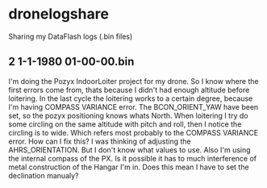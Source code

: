 # dronelogshare
Sharing my DataFlash logs (.bin files) 

## 2 1-1-1980 01-00-00.bin ## 
I'm doing the Pozyx IndoorLoiter project for my drone. So I know where the first errors come from, thats because I didn't had enough altitude before loitering. In the last cycle the loitering works to a certain degree, because I'm having COMPASS VARIANCE error. The BCON_ORIENT_YAW have been set, so the pozyx positioning knows whats North. When loitering I try do some circling on the same altitude with pitch and roll, then I notice the circling is to wide. Which refers most probably to the COMPASS VARIANCE error. How can I fix this? I was thinking of adjusting the AHRS_ORIENTATION. But I don't know what values to use. Also I'm using the internal compass of the PX. Is it possible it has to much interference of metal construction of the Hangar I'm in. Does this mean I have to set the declination manualy?

